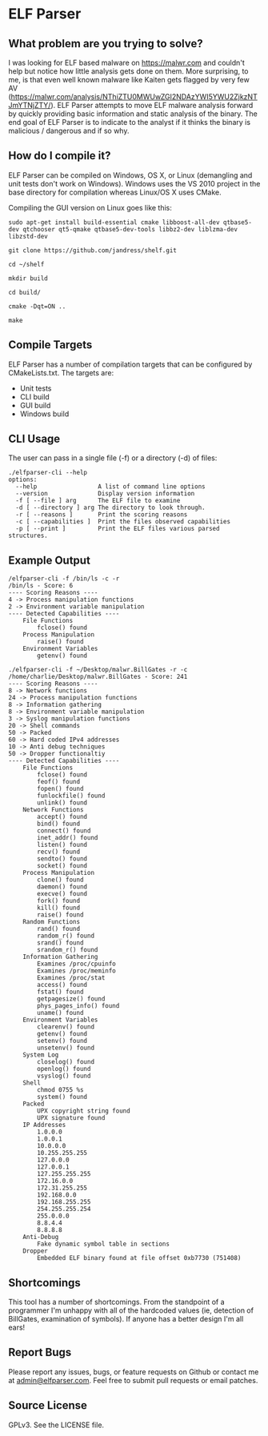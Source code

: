 # ELF Parser
## What problem are you trying to solve?
I was looking for ELF based malware on https://malwr.com and couldn't help but notice how little analysis gets done on them. More surprising, to me, is that even well known malware like Kaiten gets flagged by very few AV (https://malwr.com/analysis/NThiZTU0MWUwZGI2NDAzYWI5YWU2ZjkzNTJmYTNjZTY/). ELF Parser attempts to move ELF malware analysis forward by quickly providing basic information and static analysis of the binary. The end goal of ELF Parser is to indicate to the analyst if it thinks the binary is malicious / dangerous and if so why.

## How do I compile it?
ELF Parser can be compiled on Windows, OS X, or Linux (demangling and unit tests don't work on Windows). Windows uses the VS 2010 project in the base directory for compilation whereas Linux/OS X uses CMake. 

Compiling the GUI version on Linux goes like this:

```
sudo apt-get install build-essential cmake libboost-all-dev qtbase5-dev qtchooser qt5-qmake qtbase5-dev-tools libbz2-dev liblzma-dev libzstd-dev

git clone https://github.com/jandress/shelf.git

cd ~/shelf

mkdir build

cd build/

cmake -Dqt=ON ..

make
```
## Compile Targets
ELF Parser has a number of compilation targets that can be configured by CMakeLists.txt. The targets are:
* Unit tests
* CLI build
* GUI build
* Windows build

## CLI Usage
The user can pass in a single file (-f) or a directory (-d) of files:
```
./elfparser-cli --help
options:
  --help                 A list of command line options
  --version              Display version information
  -f [ --file ] arg      The ELF file to examine
  -d [ --directory ] arg The directory to look through.
  -r [ --reasons ]       Print the scoring reasons
  -c [ --capabilities ]  Print the files observed capabilities
  -p [ --print ]         Print the ELF files various parsed structures.
```
## Example Output
```
/elfparser-cli -f /bin/ls -c -r
/bin/ls - Score: 6
---- Scoring Reasons ----
4 -> Process manipulation functions
2 -> Environment variable manipulation
---- Detected Capabilities ----
    File Functions
        fclose() found
    Process Manipulation
        raise() found
    Environment Variables
        getenv() found

```
```
./elfparser-cli -f ~/Desktop/malwr.BillGates -r -c
/home/charlie/Desktop/malwr.BillGates - Score: 241
---- Scoring Reasons ----
8 -> Network functions
24 -> Process manipulation functions
8 -> Information gathering
8 -> Environment variable manipulation
3 -> Syslog manipulation functions
20 -> Shell commands
50 -> Packed
60 -> Hard coded IPv4 addresses
10 -> Anti debug techniques
50 -> Dropper functionaltiy
---- Detected Capabilities ----
    File Functions
        fclose() found
        feof() found
        fopen() found
        funlockfile() found
        unlink() found
    Network Functions
        accept() found
        bind() found
        connect() found
        inet_addr() found
        listen() found
        recv() found
        sendto() found
        socket() found
    Process Manipulation
        clone() found
        daemon() found
        execve() found
        fork() found
        kill() found
        raise() found
    Random Functions
        rand() found
        random_r() found
        srand() found
        srandom_r() found
    Information Gathering
        Examines /proc/cpuinfo
        Examines /proc/meminfo
        Examines /proc/stat
        access() found
        fstat() found
        getpagesize() found
        phys_pages_info() found
        uname() found
    Environment Variables
        clearenv() found
        getenv() found
        setenv() found
        unsetenv() found
    System Log
        closelog() found
        openlog() found
        vsyslog() found
    Shell
        chmod 0755 %s
        system() found
    Packed
        UPX copyright string found
        UPX signature found
    IP Addresses
        1.0.0.0
        1.0.0.1
        10.0.0.0
        10.255.255.255
        127.0.0.0
        127.0.0.1
        127.255.255.255
        172.16.0.0
        172.31.255.255
        192.168.0.0
        192.168.255.255
        254.255.255.254
        255.0.0.0
        8.8.4.4
        8.8.8.8
    Anti-Debug
        Fake dynamic symbol table in sections
    Dropper
        Embedded ELF binary found at file offset 0xb7730 (751408)
```

## Shortcomings
This tool has a number of shortcomings. From the standpoint of a programmer I'm unhappy with all of the hardcoded values (ie, detection of BillGates, examination of symbols). If anyone has a better design I'm all ears!

## Report Bugs
Please report any issues, bugs, or feature requests on Github or contact me at admin@elfparser.com. Feel free to submit pull requests or email patches.

## Source License
GPLv3. See the LICENSE file.